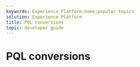 ```yaml
---
keywords: Experience Platform;home;popular topics
solution: Experience Platform
title: PQL conversions
topic: developer guide
---
```


# PQL conversions
